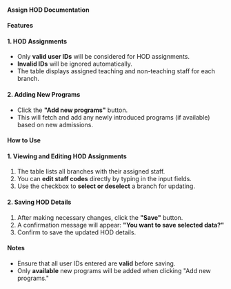 #### Assign HOD Documentation

#### Features
#### 1. HOD Assignments
- Only **valid user IDs** will be considered for HOD assignments.
- **Invalid IDs** will be ignored automatically.
- The table displays assigned teaching and non-teaching staff for each branch.

#### 2. Adding New Programs
- Click the **"Add new programs"** button.
- This will fetch and add any newly introduced programs (if available) based on new admissions.

#### How to Use
#### 1. Viewing and Editing HOD Assignments
1. The table lists all branches with their assigned staff.
2. You can **edit staff codes** directly by typing in the input fields.
3. Use the checkbox to **select or deselect** a branch for updating.

#### 2. Saving HOD Details
1. After making necessary changes, click the **"Save"** button.
2. A confirmation message will appear: **"You want to save selected data?"**
3. Confirm to save the updated HOD details.

#### Notes
- Ensure that all user IDs entered are **valid** before saving.
- Only **available** new programs will be added when clicking "Add new programs."


